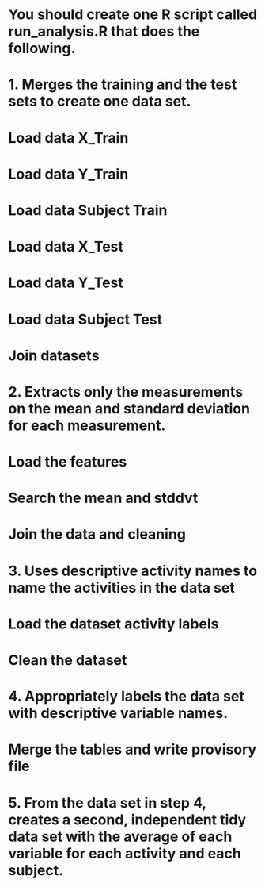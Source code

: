 # You should create one R script called run_analysis.R that does the following. 
# 1. Merges the training and the test sets to create one data set.
# Load data X_Train 
# Load data Y_Train 
# Load data Subject Train
# Load data X_Test
# Load data Y_Test
# Load data Subject Test
# Join datasets

# 2. Extracts only the measurements on the mean and standard deviation for each measurement. 
# Load the features
# Search the mean and stddvt
# Join the data and cleaning

# 3. Uses descriptive activity names to name the activities in the data set
# Load the dataset activity labels
# Clean the dataset

# 4. Appropriately labels the data set with descriptive variable names. 
# Merge the tables and write provisory file


# 5. From the data set in step 4, creates a second, independent tidy data set with the average of each variable for each activity and each subject.
